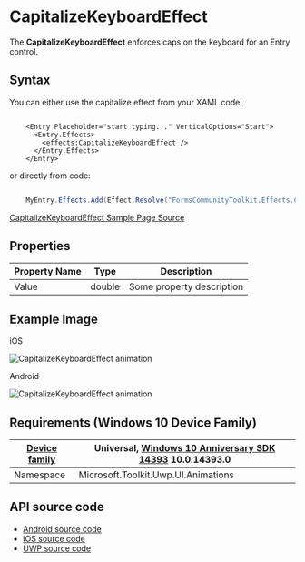 # CapitalizeKeyboardEffect

The **CapitalizeKeyboardEffect** enforces caps on the keyboard for an Entry control.

## Syntax

You can either use the capitalize effect from your XAML code:

```xaml

    <Entry Placeholder="start typing..." VerticalOptions="Start">
      <Entry.Effects>
        <effects:CapitalizeKeyboardEffect />
      </Entry.Effects>
    </Entry>

```

or directly from code:

```csharp

    MyEntry.Effects.Add(Effect.Resolve("FormsCommunityToolkit.Effects.CapitalizeKeyboardEffect"));

```

[CapitalizeKeyboardEffect Sample Page Source](https://github.com/FormsCommunityToolkit/Effects/blob/master/samples/Effects.SampleApp/Views/EntryPage.xaml)

## Properties

| Property Name | Type | Description |
| --- | --- | --- |
| Value | double | Some property description |

## Example Image

iOS

![CapitalizeKeyboardEffect animation](../Media/ClearEntryAndAllCaps_thumb.gif "CapitalizeKeyboardEffect")

Android 

![CapitalizeKeyboardEffect animation](../Media/AndroidEffects_thumb.gif "CapitalizeKeyboardEffect")

## Requirements (Windows 10 Device Family)

| [Device family](http://go.microsoft.com/fwlink/p/?LinkID=526370) | Universal, [Windows 10 Anniversary SDK 14393](https://blogs.windows.com/windowsexperience/2016/07/18/build14393/) 10.0.14393.0 |
| --- | --- |
| Namespace | Microsoft.Toolkit.Uwp.UI.Animations |

## API source code

* [Android source code](https://github.com/FormsCommunityToolkit/Effects/blob/master/src/Effects.Android/Effects/CapitalizeKeyboardEffect.cs)
* [iOS source code](https://github.com/FormsCommunityToolkit/Effects/blob/master/src/Effects.iOS/Effects/CapitalizeKeyboardEffect.cs)
* [UWP source code](https://github.com/FormsCommunityToolkit/Effects/blob/master/src/Effects.UWP/Effects/CapitalizeKeyboardEffect.cs)

